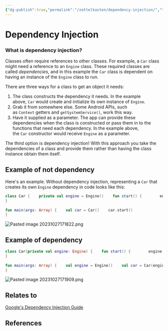 ```yaml
---
{"dg-publish":true,"permalink":"/zettelkasten/dependency-injection/","title":"Dependency Injection","tags":["status/todo","core/tech/android"],"created":"2023-10-27T17:17:15.119+01:00"}
---
```



# Dependency Injection

### What is dependency injection?

Classes often require references to other classes. For example, a `Car` class might need a reference to an `Engine` class. These required classes are called _dependencies_, and in this example the `Car` class is dependent on having an instance of the `Engine` class to run.

There are three ways for a class to get an object it needs:

1. The class constructs the dependency it needs. In the example above, `Car` would create and initialize its own instance of `Engine`.
2. Grab it from somewhere else. Some Android APIs, such as `Context` getters and `getSystemService()`, work this way.
3. Have it supplied as a parameter. The app can provide these dependencies when the class is constructed or pass them in to the functions that need each dependency. In the example above, the `Car` constructor would receive `Engine` as a parameter.

The third option is dependency injection! With this approach you take the dependencies of a class and provide them rather than having the class instance obtain them itself.

## Example of **not dependency**
Here's an example. Without dependency injection, representing a `Car` that creates its own `Engine` dependency in code looks like this:

```kotlin
class Car {    private val engine = Engine()    fun start() {        engine.start()    }  
}  
  
fun main(args: Array) {    val car = Car()    car.start()  
}
```
![Pasted image 20231027171822.png](/img/user/Files/Pasted%20image%2020231027171822.png)

## Example of dependency
```kotlin
class Car(private val engine: Engine) {    fun start() {        engine.start()    }  
}  
  
fun main(args: Array) {    val engine = Engine()    val car = Car(engine)    car.start()  
}
```
![Pasted image 20231027171909.png](/img/user/Files/Pasted%20image%2020231027171909.png)
## Relates to
[Google's Dependency Injection Guide](https://developer.android.com/training/dependency-injection)
## References
